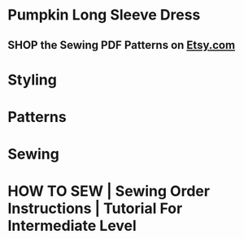 # Pumpkin Long Sleeve Dress

## SHOP the Sewing PDF Patterns on [Etsy.com](https://www.etsy.com/ca/listing/1335638035/pumpkin-long-sleeve-dress-a-line-shape)

<picture src="Pumpkin Dress_01.jpg" alt="Pumpkin Dress_01"></picture>

<picture src="Pumpkin Dress_02.jpg" alt="Pumpkin Dress_02"></picture>

# Styling

<picture src="Pumpkin Dress_03.jpg" alt="Pumpkin Dress_03"></picture>

<picture src="Pumpkin Dress_04.jpg" alt="Pumpkin Dress_04"></picture>

# Patterns

<picture src="Pumpkin Dress_05.jpg" alt="Pumpkin Dress_05"></picture>

<picture src="Pumpkin Dress_06.png" alt="Pumpkin Dress_06"></picture>

# Sewing

<picture src="Pumpkin Dress_07.jpg" alt="Pumpkin Dress_07"></picture>

<picture src="Pumpkin Dress_08.jpg" alt="Pumpkin Dress_08"></picture>

<picture src="Pumpkin Dress_09.jpg" alt="Pumpkin Dress_09"></picture>

<picture src="Pumpkin Dress_10.jpg" alt="Pumpkin Dress_10"></picture>

<picture src="Pumpkin Dress_11.jpg" alt="Pumpkin Dress_11"></picture>

<picture src="Pumpkin Dress_12.jpg" alt="Pumpkin Dress_12"></picture>

# HOW TO SEW | Sewing Order Instructions | Tutorial For Intermediate Level

<youtube embedId="DqOwINnmhyA"></youtube>
